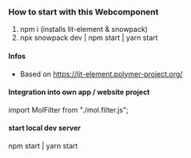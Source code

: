 ### How to start with this Webcomponent

1. npm i (installs lit-element & snowpack)
2. npx snowpack dev | npm start | yarn start


#### Infos
* Based on https://lit-element.polymer-project.org/


#### Integration into own app / website project
import MolFilter from "./mol.filter.js"; 

#### start local dev server
npm start | yarn start
